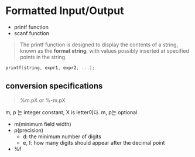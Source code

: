 # Formatted Input/Output

- printf function
- scanf function

> The printf function is designed to display the contents of a string, known as the **format string**, with values possibly inserted at specified points in the string.

```c
printf(string, expr1, expr2, ...);
```

## conversion specifications

> %m.pX or %-m.pX

m, p 는 integer constant, X is letter이다. m, p는 optional

- m(minimum field width)
- p(precision)
  - d: the minimum number of digits
  - e, f: how many digits should appear after the decimal point
- %f
